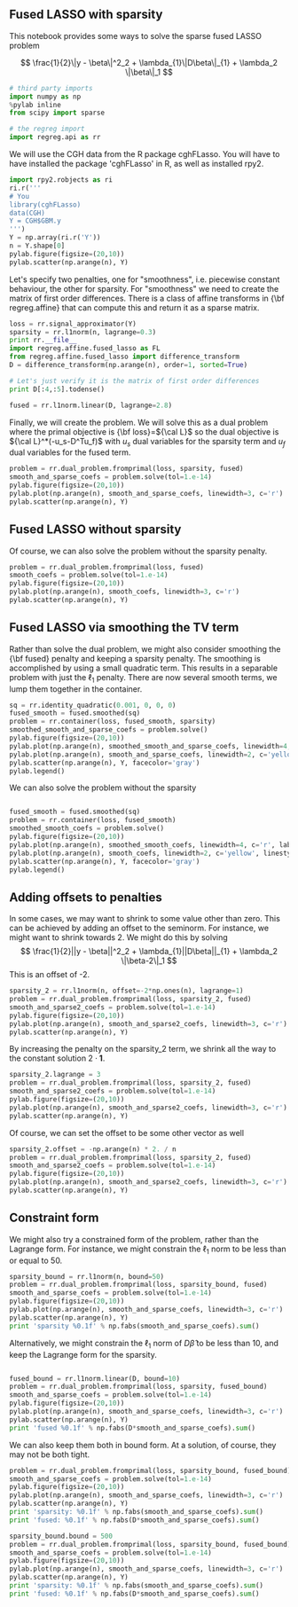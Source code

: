 
## Fused LASSO with sparsity

This notebook provides some ways to solve the sparse fused LASSO problem

$$
\frac{1}{2}\|y - \beta\|^2_2 + \lambda_{1}\|D\beta\|_{1} + \lambda_2 \|\beta\|_1
$$


```python
# third party imports
import numpy as np
%pylab inline
from scipy import sparse

# the regreg import
import regreg.api as rr
```

We will use the CGH data from the R package cghFLasso. You will have to have installed the package 'cghFLasso' in R, as well as installed rpy2.


```python
import rpy2.robjects as ri
ri.r('''
# You 
library(cghFLasso)
data(CGH)
Y = CGH$GBM.y
''')
Y = np.array(ri.r('Y'))
n = Y.shape[0]
pylab.figure(figsize=(20,10))
pylab.scatter(np.arange(n), Y)
```

Let's specify two penalties, one for "smoothness", i.e. piecewise constant behaviour, the other for sparsity. For "smoothness" we need to create the
matrix of first order differences. There is a class of affine transforms in {\bf regreg.affine} that can compute this and return it as a 
sparse matrix.


```python
loss = rr.signal_approximator(Y)
sparsity = rr.l1norm(n, lagrange=0.3)
print rr.__file__
import regreg.affine.fused_lasso as FL
from regreg.affine.fused_lasso import difference_transform
D = difference_transform(np.arange(n), order=1, sorted=True)

# Let's just verify it is the matrix of first order differences
print D[:4,:5].todense()

fused = rr.l1norm.linear(D, lagrange=2.8)
```

Finally, we will create the problem. We will solve this as a dual problem where the primal objective is {\bf loss}=${\cal L}$ so the dual objective is ${\cal L}^*(-u_s-D^Tu_f)$ with $u_s$ dual variables for the sparsity
term and $u_f$ dual variables for the fused term.



```python
problem = rr.dual_problem.fromprimal(loss, sparsity, fused)
smooth_and_sparse_coefs = problem.solve(tol=1.e-14)
pylab.figure(figsize=(20,10))
pylab.plot(np.arange(n), smooth_and_sparse_coefs, linewidth=3, c='r')
pylab.scatter(np.arange(n), Y)
```

## Fused LASSO without sparsity

Of course, we can also solve the problem without the sparsity penalty.



```python
problem = rr.dual_problem.fromprimal(loss, fused)
smooth_coefs = problem.solve(tol=1.e-14)
pylab.figure(figsize=(20,10))
pylab.plot(np.arange(n), smooth_coefs, linewidth=3, c='r')
pylab.scatter(np.arange(n), Y)
```

## Fused LASSO via smoothing the TV term

Rather than solve the dual problem, we might also consider smoothing the {\bf fused} penalty and keeping a sparsity penalty. The smoothing is accomplished by using
a small quadratic term. This results in a separable problem with just the $\ell_1$ penalty. There are now several smooth terms, we lump
them together in the container.


```python
sq = rr.identity_quadratic(0.001, 0, 0, 0)
fused_smooth = fused.smoothed(sq)
problem = rr.container(loss, fused_smooth, sparsity)
smoothed_smooth_and_sparse_coefs = problem.solve()
pylab.figure(figsize=(20,10))
pylab.plot(np.arange(n), smoothed_smooth_and_sparse_coefs, linewidth=4, c='r', label='Smoothed')
pylab.plot(np.arange(n), smooth_and_sparse_coefs, linewidth=2, c='yellow', linestyle='--', label='Unsmoothed')
pylab.scatter(np.arange(n), Y, facecolor='gray')
pylab.legend()
```

We can also solve the problem without the sparsity



```python

fused_smooth = fused.smoothed(sq)
problem = rr.container(loss, fused_smooth)
smoothed_smooth_coefs = problem.solve()
pylab.figure(figsize=(20,10))
pylab.plot(np.arange(n), smoothed_smooth_coefs, linewidth=4, c='r', label='Smoothed')
pylab.plot(np.arange(n), smooth_coefs, linewidth=2, c='yellow', linestyle='--', label='Unsmoothed')
pylab.scatter(np.arange(n), Y, facecolor='gray')
pylab.legend()
```

## Adding offsets to penalties

In some cases, we may want to shrink to some value other than zero. This can be achieved by adding an offset to the seminorm. For instance, we might
want to shrink towards 2. We might do this by solving
$$ \frac{1}{2}||y - \beta||^2_2 + \lambda_{1}||D\beta||_{1} + \lambda_2 \|\beta-2\|_1 $$
This is an offset of -2.


```python
sparsity_2 = rr.l1norm(n, offset=-2*np.ones(n), lagrange=1)
problem = rr.dual_problem.fromprimal(loss, sparsity_2, fused)
smooth_and_sparse2_coefs = problem.solve(tol=1.e-14)
pylab.figure(figsize=(20,10))
pylab.plot(np.arange(n), smooth_and_sparse2_coefs, linewidth=3, c='r')
pylab.scatter(np.arange(n), Y)
```

By increasing the penalty on the sparsity_2 term, we shrink all the way to the constant solution $2  \cdot \pmb{1}$.


```python
sparsity_2.lagrange = 3
problem = rr.dual_problem.fromprimal(loss, sparsity_2, fused)
smooth_and_sparse2_coefs = problem.solve(tol=1.e-14)
pylab.figure(figsize=(20,10))
pylab.plot(np.arange(n), smooth_and_sparse2_coefs, linewidth=3, c='r')
pylab.scatter(np.arange(n), Y)
```

Of course, we can set the offset to be some other vector as well



```python
sparsity_2.offset = -np.arange(n) * 2. / n
problem = rr.dual_problem.fromprimal(loss, sparsity_2, fused)
smooth_and_sparse2_coefs = problem.solve(tol=1.e-14)
pylab.figure(figsize=(20,10))
pylab.plot(np.arange(n), smooth_and_sparse2_coefs, linewidth=3, c='r')
pylab.scatter(np.arange(n), Y)
```

## Constraint form

We might also try a constrained form of the problem, rather than the Lagrange form. For instance, we might
constrain the $\ell_1$ norm to be less than or equal to 50.


```python
sparsity_bound = rr.l1norm(n, bound=50)
problem = rr.dual_problem.fromprimal(loss, sparsity_bound, fused)
smooth_and_sparse_coefs = problem.solve(tol=1.e-14)
pylab.figure(figsize=(20,10))
pylab.plot(np.arange(n), smooth_and_sparse_coefs, linewidth=3, c='r')
pylab.scatter(np.arange(n), Y)
print 'sparsity %0.1f' % np.fabs(smooth_and_sparse_coefs).sum()
```

Alternatively, we might constrain the $\ell_1$ norm of $D\hat{\beta}$ to be less than 10, and keep the Lagrange form for the sparsity.


```python

fused_bound = rr.l1norm.linear(D, bound=10)
problem = rr.dual_problem.fromprimal(loss, sparsity, fused_bound)
smooth_and_sparse_coefs = problem.solve(tol=1.e-14)
pylab.figure(figsize=(20,10))
pylab.plot(np.arange(n), smooth_and_sparse_coefs, linewidth=3, c='r')
pylab.scatter(np.arange(n), Y)
print 'fused %0.1f' % np.fabs(D*smooth_and_sparse_coefs).sum()
```

We can also keep them both in bound form. At a solution, of course, they may not be both tight.


```python
problem = rr.dual_problem.fromprimal(loss, sparsity_bound, fused_bound)
smooth_and_sparse_coefs = problem.solve(tol=1.e-14)
pylab.figure(figsize=(20,10))
pylab.plot(np.arange(n), smooth_and_sparse_coefs, linewidth=3, c='r')
pylab.scatter(np.arange(n), Y)
print 'sparsity: %0.1f' % np.fabs(smooth_and_sparse_coefs).sum()
print 'fused: %0.1f' % np.fabs(D*smooth_and_sparse_coefs).sum()
```


```python
sparsity_bound.bound = 500
problem = rr.dual_problem.fromprimal(loss, sparsity_bound, fused_bound)
smooth_and_sparse_coefs = problem.solve(tol=1.e-14)
pylab.figure(figsize=(20,10))
pylab.plot(np.arange(n), smooth_and_sparse_coefs, linewidth=3, c='r')
pylab.scatter(np.arange(n), Y)
print 'sparsity: %0.1f' % np.fabs(smooth_and_sparse_coefs).sum()
print 'fused: %0.1f' % np.fabs(D*smooth_and_sparse_coefs).sum()
```


```python

```
